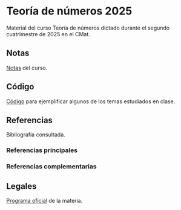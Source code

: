 # Teoría de números 2025
Material del curso Teoría de números dictado durante el segundo cuatrimestre
de 2025 en el CMat.

## Notas
[Notas](https://github.com/danielmejail/teoria-de-numeros-2025/blob/main/notas-para-el-curso/notas-para-el-curso.pdf) del curso.

## Código
[Código]() para ejemplificar algunos de los temas estudiados en clase.

## Referencias
Bibliografía consultada.

### Referencias principales

### Referencias complementarias

## Legales
[Programa oficial]() de la materia.

